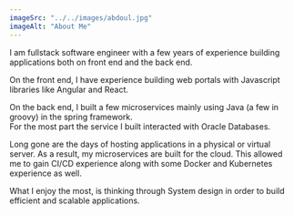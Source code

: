 ```yaml
---
imageSrc: "../../images/abdoul.jpg"
imageAlt: "About Me"
---
```


I am fullstack software engineer with a few years of experience building applications both on front end and the back end.

On the front end, I have experience building web portals with Javascript libraries like Angular and React. 

On the back end, I built a few microservices mainly using Java (a few in groovy) in the spring framework.  
For the most part the service I built interacted with Oracle Databases. 

Long gone are the days of hosting applications in a physical or virtual server. 
As a result, my microservices are built for the cloud. This allowed me to gain CI/CD experience 
along with some Docker and Kubernetes experience as well.

What I enjoy the most, is thinking through System design in order to build efficient and scalable applications.

